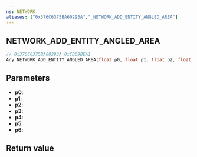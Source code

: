 ```yaml
---
ns: NETWORK
aliases: ["0x376C6375BA60293A","_NETWORK_ADD_ENTITY_ANGLED_AREA"]
---
```

## NETWORK_ADD_ENTITY_ANGLED_AREA

```c
// 0x376C6375BA60293A 0xCD69BEA1
Any NETWORK_ADD_ENTITY_ANGLED_AREA(float p0, float p1, float p2, float p3, float p4, float p5, float p6);
```


## Parameters
* **p0**: 
* **p1**: 
* **p2**: 
* **p3**: 
* **p4**: 
* **p5**: 
* **p6**: 

## Return value
